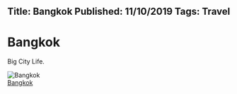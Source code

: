Title: Bangkok
Published: 11/10/2019
Tags: Travel
---
# Bangkok

Big City Life.


![Bangkok](https://lh3.googleusercontent.com/V4ObcYHn-z6jIBTi2IgCUcS8ewHEF_1r6Jndmezf-BwwrcWKgRuWdFOeUc9cNoxh-P-OFKc9dByXXcX4nUlrTenctLGWisxSxcB0hI4v1ApUU53haErR8_HGlVkBitC8qU3ObcLwRJXHdrOkCKxG_NaFRJQvcCGpKmH9ntF8XjvH1TQ_wzVGuRL2Q5iamTg_zvsEn3z7c2rcBPaPoSA470WP1OubEfV5P3fA5PLKaVPhUll53YFVR1bytwlHf8qv8Nbiv0vRVX0SQhZKlWbMCz2grZjQQgL05mmZniQ_1AheTFenet48YCLQ-Xd6GRKjLYgK-kc7EyDYb4cs533oONtWG1VL18uUjhyl0VDidPYK3Z6XragwV4PzSmJurBROactEy6HdppYqH8Wa4OKFB1MnlLdBsaPQPtHOPhnEFycOOoS-Rda9M7XWA-tDKMloCX4M7DA5FtZWSqXHYwK87R0g36u3M6yeE7B_kxV3h0KPnrI2_K7921Jit2gPTe00LzDqCdleEHO_sSutS5Vk0wTrfZ-yXxTsfBoHB-WSoezOXG9HVA2TRRYpwmJ6M6ddvTjrAbaYZkZeuiobqlmJqBhETBAuHmjnobN7cFUlCLQi47ZaVtBAxJ0Ff1mFJwuP86kY2kXUdTYS7HwGwTRWTKXwNNxJgrfi_PoMVg5smt2kBIjo99Fx_FY=s205-p-k-no)  
<a href="https://photos.app.goo.gl/3FvEo1JA2hcsL4nKA" target="_blank">Bangkok</a>